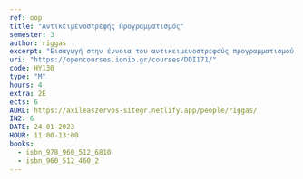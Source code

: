 ```yaml
---
ref: oop
title: "Αντικειμενοστρεφής Προγραμματισμός"
semester: 3
author: riggas
excerpt: "Εισαγωγή στην έννοια του αντικειμενοστρεφούς προγραμματισμού. Βασικές έννοιες Java – Μεταβλητές – Δεδομένα – Υπολογισμοί. Δομές διακλάδωσης, πίνακες. Κλάσεις, Αντικείμενα και Κληρονομικότητα στη Java. Περιβάλλοντα Αλληλεπίδρασης στη Java. Η έννοια της εξαίρεσης και οι διάφοροι τρόποι χειρισμού των εξαιρέσεων. Δημιουργία Applets και χρησιμοποίηση τεχνικών εισόδων – εξόδων δεδομένων. Νήματα εκτέλεσης (threads) και παράλληλος προγραμματισμός με τη Java. Java graphics και animation. Java και προγραμματισμός για το διαδίκτυο. Εργαστήριο Προγραμματισμού (Επιλογή Γλώσσας: “Java”)."
uri: "https://opencourses.ionio.gr/courses/DDI171/"
code: ΗΥ130
type: "M"
hours: 4
extra: 2Ε
ects: 6
AURL: https://axileaszervos-sitegr.netlify.app/people/riggas/
IN2: 6
DATE: 24-01-2023 
HOUR: 11:00-13:00
books:
  - isbn_978_960_512_6810
  - isbn_960_512_460_2
---
```



